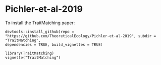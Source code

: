 # Pichler-et-al-2019

To install the TraitMatching paper:

```{r}
devtools::install_github(repo = "https://github.com/TheoreticalEcology/Pichler-et-al-2019", subdir = "TraitMatching", 
dependencies = TRUE, build_vignettes = TRUE)

library(TraitMatching)
vignette("TraitMatching")

```
